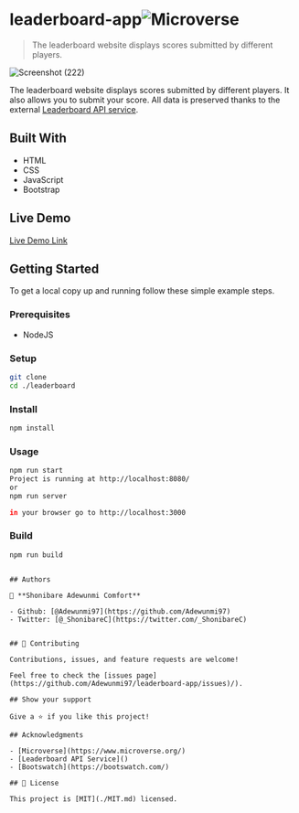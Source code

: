# leaderboard-app![Microverse](https://img.shields.io/badge/Microverse-blueviolet)

> The leaderboard website displays scores submitted by different players.

![Screenshot (222)](https://user-images.githubusercontent.com/60876346/128569664-c180c955-b4c4-45da-822b-bbdaad9ccca2.png)


The leaderboard website displays scores submitted by different players. It also allows you to submit your score. All data is preserved thanks to the external [Leaderboard API service](https://www.notion.so/Leaderboard-API-service-24c0c3c116974ac49488d4eb0267ade3).

## Built With

- HTML
- CSS
- JavaScript
- Bootstrap

## Live Demo

[Live Demo Link](https://naughty-hoover-f391c8.netlify.app/)

## Getting Started

To get a local copy up and running follow these simple example steps.

### Prerequisites

- NodeJS

### Setup

```bash
git clone
cd ./leaderboard
```

### Install

```bash
npm install
```

### Usage

```bash
npm run start
Project is running at http://localhost:8080/
or
npm run server

in your browser go to http://localhost:3000

```

### Build

```bash
npm run build
```


```

## Authors

👤 **Shonibare Adewunmi Comfort**

- Github: [@Adewunmi97](https://github.com/Adewunmi97)
- Twitter: [@_ShonibareC](https://twitter.com/_ShonibareC)


## 🤝 Contributing

Contributions, issues, and feature requests are welcome!

Feel free to check the [issues page](https://github.com/Adewunmi97/leaderboard-app/issues)/).

## Show your support

Give a ⭐️ if you like this project!

## Acknowledgments

- [Microverse](https://www.microverse.org/)
- [Leaderboard API Service]()
- [Bootswatch](https://bootswatch.com/)

## 📝 License

This project is [MIT](./MIT.md) licensed.